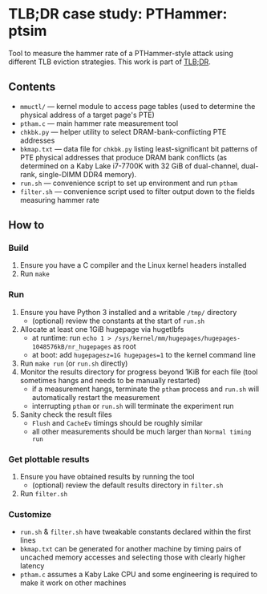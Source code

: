 # TLB;DR case study: PTHammer: ptsim

Tool to measure the hammer rate of a PTHammer-style attack using different TLB eviction strategies.
This work is part of [TLB;DR](https://vusec.net/projects/tlbdr).

## Contents
- `mmuctl/` — kernel module to access page tables (used to determine the physical address of a target page's PTE)
- `ptham.c` — main hammer rate measurement tool
- `chkbk.py` — helper utility to select DRAM-bank-conflicting PTE addresses
- `bkmap.txt` — data file for `chkbk.py` listing least-significant bit patterns of PTE physical addresses that produce DRAM bank conflicts (as determined on a Kaby Lake i7-7700K with 32 GiB of dual-channel, dual-rank, single-DIMM DDR4 memory).
- `run.sh` — convenience script to set up environment and run `ptham`
- `filter.sh` — convenience script used to filter output down to the fields measuring hammer rate

## How to
### Build
1. Ensure you have a C compiler and the Linux kernel headers installed
1. Run `make`

### Run
1. Ensure you have Python 3 installed and a writable `/tmp/` directory
	- (optional) review the constants at the start of `run.sh`
1. Allocate at least one 1GiB hugepage via hugetlbfs
	- at runtime: run `echo 1 > /sys/kernel/mm/hugepages/hugepages-1048576kB/nr_hugepages` as root
	- at boot: add `hugepagesz=1G hugepages=1` to the kernel command line
1. Run `make run` (or `run.sh` directly)
1. Monitor the results directory for progress beyond 1KiB for each file (tool sometimes hangs and needs to be manually restarted)
	- if a measurement hangs, terminate the `ptham` process and `run.sh` will automatically restart the measurement
	- interrupting `ptham` or `run.sh` will terminate the experiment run
1. Sanity check the result files
	- `Flush` and `CacheEv` timings should be roughly similar
	- all other measurements should be much larger than `Normal timing run`

### Get plottable results
1. Ensure you have obtained results by running the tool
	- (optional) review the default results directory in `filter.sh`
1. Run `filter.sh`

### Customize
- `run.sh` & `filter.sh` have tweakable constants declared within the first lines
- `bkmap.txt` can be generated for another machine by timing pairs of uncached memory accesses and selecting those with clearly higher latency
- `ptham.c` assumes a Kaby Lake CPU and some engineering is required to make it work on other machines
